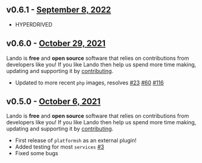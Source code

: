 ## v0.6.1 - [September 8, 2022](https://github.com/lando/platformsh/releases/tag/v0.6.1)

* HYPERDRIVED

## v0.6.0 - [October 29, 2021](https://github.com/lando/platformsh/releases/tag/v0.6.0)

Lando is **free** and **open source** software that relies on contributions from developers like you! If you like Lando then help us spend more time making, updating and supporting it by [contributing](https://github.com/sponsors/lando).

* Updated to more recent `php` images, resolves [#23](https://github.com/lando/platformsh/issues/23) [#60](https://github.com/lando/platformsh/issues/60) [#116](https://github.com/lando/platformsh/issues/116)

## v0.5.0 - [October 6, 2021](https://github.com/lando/platformsh/releases/tag/v0.5.0)

Lando is **free** and **open source** software that relies on contributions from developers like you! If you like Lando then help us spend more time making, updating and supporting it by [contributing](https://github.com/sponsors/lando).

* First release of `platformsh` as an external plugin!
* Added testing for most `services` [#3](https://github.com/lando/platformsh/issues/3)
* Fixed some bugs
